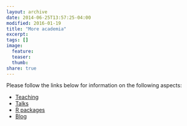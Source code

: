 ```yaml
---
layout: archive
date: 2014-06-25T13:57:25-04:00
modified: 2016-01-19
title: "More academia"
excerpt:
tags: []
image:
  feature:
  teaser:
  thumb:
share: true
---
```


Please follow the links below for information on the following aspects:

- [Teaching](Teaching.md)
- [Talks](Talks.md)
- [R packages](code.md)
- [Blog](blog.md)






